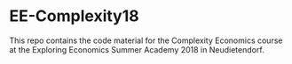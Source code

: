 # EE-Complexity18

This repo contains the code material for the Complexity Economics course at the Exploring Economics Summer Academy 2018 in Neudietendorf.
